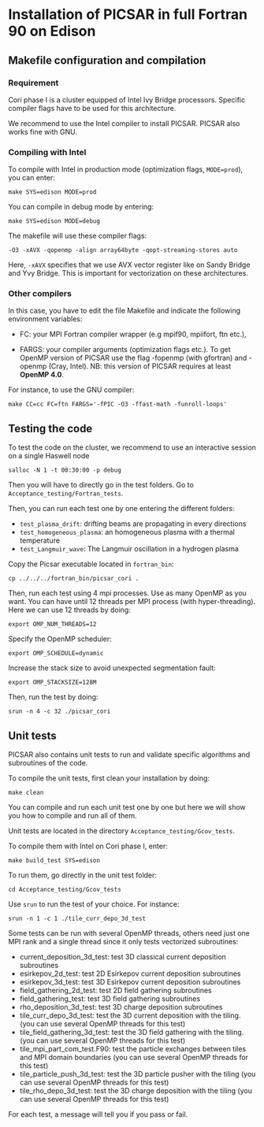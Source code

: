 # **Installation of PICSAR in full Fortran 90 on Edison**

## Makefile configuration and compilation

### Requirement

Cori phase I is a cluster equipped of Intel Ivy Bridge processors.
Specific compiler flags have to be used for this architecture.

We recommend to use the Intel compiler to install PICSAR.
PICSAR also works fine with GNU.

### Compiling with Intel

To compile with Intel in production mode (optimization flags, `MODE=prod`), you can enter:
```
make SYS=edison MODE=prod
```

You can compile in debug mode by entering:
```
make SYS=edison MODE=debug
```

The makefile will use these compiler flags:
```
-O3 -xAVX -qopenmp -align array64byte -qopt-streaming-stores auto
```

Here, `-xAVX` specifies that we use AVX vector register like on Sandy Bridge
and Yvy Bridge.
This is important for vectorization on these architectures.


### Other compilers

In this case, you have to edit the file Makefile and indicate
the following environment variables:

* FC: your MPI Fortran compiler wrapper (e.g mpif90, mpiifort, ftn etc.),

* FARGS: your compiler arguments (optimization flags etc.).
To get OpenMP version of PICSAR use the flag -fopenmp (with gfortran) and -openmp (Cray, Intel).
NB: this version of PICSAR requires at least **OpenMP 4.0**.

For instance, to use the GNU compiler:
```
make CC=cc FC=ftn FARGS='-fPIC -O3 -ffast-math -funroll-loops'
```

## Testing the code

To test the code on the cluster, we recommend to use an interactive session
on a single Haswell node

```
salloc -N 1 -t 00:30:00 -p debug
```

Then you will have to directly go in the test folders.
Go to `Acceptance_testing/Fortran_tests`.

Then, you can run each test one by one entering the different folders:
* `test_plasma_drift`: drifting beams are propagating in every directions
* `test_homogeneous_plasma`: an homogeneous plasma with a thermal temperature
* `test_Langmuir_wave`: The Langmuir oscillation in a hydrogen plasma

Copy the Picsar executable located in `fortran_bin`:

```
cp ../../../fortran_bin/picsar_cori .
```

Then, run each test using 4 mpi processes. Use as many OpenMP as you want.
You can have until 12 threads per MPI process (with hyper-threading).
Here we can use 12 threads by doing:

```
export OMP_NUM_THREADS=12
```

Specify the OpenMP scheduler:

```
export OMP_SCHEDULE=dynamic
```

Increase the stack size to avoid unexpected segmentation fault:

```
export OMP_STACKSIZE=128M
```

Then, run the test by doing:

```
srun -n 4 -c 32 ./picsar_cori
```

## Unit tests

PICSAR also contains unit tests to run and validate specific algorithms
and subroutines of the code.

To compile the unit tests, first clean your installation by doing:
```
make clean
```

You can compile and run each unit test one by one but here we will show you
how to compile and run all of them.

Unit tests are located in the directory `Acceptance_testing/Gcov_tests`.

To compile them with Intel on Cori phase I, enter:
```
make build_test SYS=edison
```

To run them, go directly in the unit test folder:

```
cd Acceptance_testing/Gcov_tests
```

Use `srun` to run the test of your choice. For instance:
```
srun -n 1 -c 1 ./tile_curr_depo_3d_test
```

Some tests can be run with several OpenMP threads, others need just one MPI
rank and a single thread since it only tests vectorized subroutines:
* current_deposition_3d_test: test 3D classical current deposition subroutines
* esirkepov_2d_test: test 2D Esirkepov current deposition subroutines
* esirkepov_3d_test: test 3D Esirkepov current deposition subroutines
* field_gathering_2d_test: test 2D field gathering subroutines
* field_gathering_test: test 3D field gathering subroutines
* rho_deposition_3d_test: test 3D charge deposition subroutines
* tile_curr_depo_3d_test: test the 3D current deposition with the tiling. (you can use several OpenMP threads for this test)
* tile_field_gathering_3d_test: test the 3D field gathering with the tiling. (you can use several OpenMP threads for this test)
* tile_mpi_part_com_test.F90: test the particle exchanges between tiles and MPI domain boundaries (you can use several OpenMP threads for this test)
* tile_particle_push_3d_test: test the 3D particle pusher with the tiling (you can use several OpenMP threads for this test)
* tile_rho_depo_3d_test: test the 3D charge deposition with the tiling (you can use several OpenMP threads for this test)

For each test, a message will tell you if you pass or fail.

